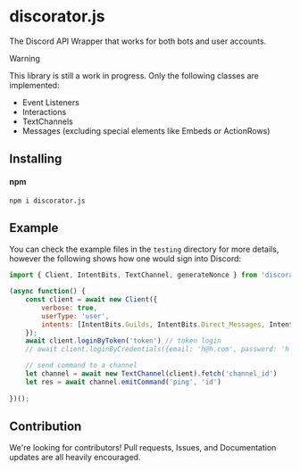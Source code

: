 # discorator.js
The Discord API Wrapper that works for both bots and user accounts.

> [!WARNING]  
> This library is still a work in progress. Only the following classes are implemented:
> * Event Listeners
> * Interactions
> * TextChannels
> * Messages (excluding special elements like Embeds or ActionRows)

## Installing
#### npm
```
npm i discorator.js
```

## Example
You can check the example files in the `testing` directory for more details, however the following shows how one would sign into Discord:
```js
import { Client, IntentBits, TextChannel, generateNonce } from 'discorator.js'

(async function() {
    const client = await new Client({ 
        verbose: true, 
        userType: 'user',
        intents: [IntentBits.Guilds, IntentBits.Direct_Messages, IntentBits.Message_Content, IntentBits.Guild_Messages]
    });
    await client.loginByToken('token') // token login
    // await client.loginByCredentials({email: 'h@h.com', password: 'h', captchaToken: '2captcha-token'}) // credential login (todo: totp support)

    // send command to a channel
    let channel = await new TextChannel(client).fetch('channel_id')
    let res = await channel.emitCommand('ping', 'id')
    
})();
```

## Contribution
We're looking for contributors! Pull requests, Issues, and Documentation updates are all heavily encouraged.

